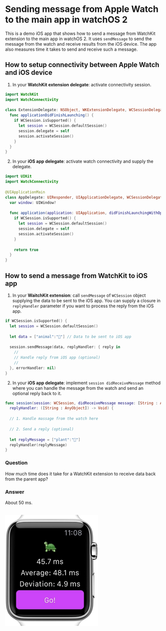# Sending message from Apple Watch to the main app in watchOS 2

This is a demo iOS app that shows how to send a message from WatchKit extension to the main app in watchOS 2. It uses `sendMessage` to send the message from the watch and receive results from the iOS device. The app also measures time it takes to send and receive such a message.

## How to setup connectivity between Apple Watch and iOS device

1) In your **WatchKit extension delegate**: activate connectivity session.

```Swift
import WatchKit
import WatchConnectivity

class ExtensionDelegate: NSObject, WKExtensionDelegate, WCSessionDelegate {
  func applicationDidFinishLaunching() {
    if WCSession.isSupported() {
      let session = WCSession.defaultSession()
      session.delegate = self
      session.activateSession()
    }
  }
}
```

2) In your **iOS app delegate**: activate watch connectivity and supply the delegate.

```Swift
import UIKit
import WatchConnectivity

@UIApplicationMain
class AppDelegate: UIResponder, UIApplicationDelegate, WCSessionDelegate {
  var window: UIWindow?

  func application(application: UIApplication, didFinishLaunchingWithOptions launchOptions: [NSObject: AnyObject]?) -> Bool {
    if WCSession.isSupported() {
      let session = WCSession.defaultSession()
      session.delegate = self
      session.activateSession()
    }

    return true
  }
}
```

## How to send a message from WatchKit to iOS app

1) In your **WaitchKit extension**: call `sendMessage` of `WCSession` object supplying the data to be sent to the iOS app. You can supply a closure in `replyHandler` parameter if you want to process the reply from the iOS app.

```Swift
if WCSession.isSupported() {
  let session = WCSession.defaultSession()

  let data = ["animal":"🐘"] // Data to be sent to iOS app

  session.sendMessage(data, replyHandler: { reply in
    //
    // Handle reply from iOS app (optional)
    //
  }, errorHandler: nil)
}
```

2) In your **iOS app delegate**: implement `session didReceiveMessage` method where you can handle the message from the watch and send an optional reply back to it.


```Swift
func session(session: WCSession, didReceiveMessage message: [String : AnyObject],
  replyHandler: ([String : AnyObject]) -> Void) {

  // 1. Handle massage from the watch here

  // 2. Send a reply (optional)

  let replyMessage = ["plant":"🌵"]
  replyHandler(replyMessage)
}
```


### Question

How much time does it take for a WatchKit extension to receive data back from the parent app?

### Answer

About 50 ms.

<br>

<img src='https://raw.githubusercontent.com/evgenyneu/WatchKitParentAppBenchmark/master/Graphics/watchkit_extension_to_parent_app_benchmark.png' alt='WatchKit extension to main app communication time' width='300'>

